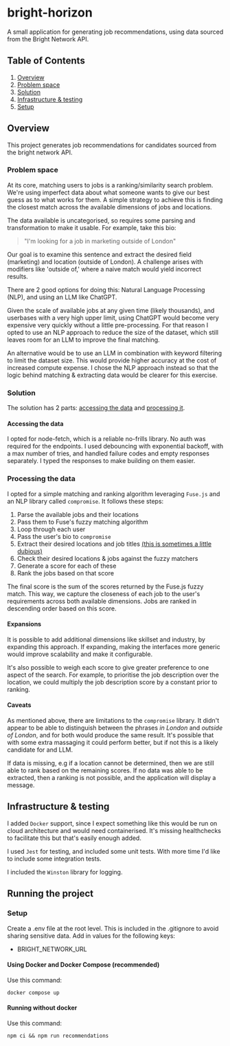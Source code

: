 # bright-horizon

A small application for generating job recommendations, using data sourced from the Bright Network API.

## Table of Contents

1. [Overview](#overview)
2. [Problem space](#problem-space)
3. [Solution](#solution)
4. [Infrastructure & testing](#infrastructure--testing)
5. [Setup](#setup)

## Overview

This project generates job recommendations for candidates sourced from the bright network API.

### Problem space

At its core, matching users to jobs is a ranking/similarity search problem. We're using imperfect data about what someone wants to give our best guess as to what works for them. A simple strategy to achieve this is finding the closest match across the available dimensions of jobs and locations.

The data available is uncategorised, so requires some parsing and transformation to make it usable. For example, take this bio:

> "I'm looking for a job in marketing outside of London"

Our goal is to examine this sentence and extract the desired field (marketing) and location (outside of London). A challenge arises with modifiers like 'outside of,' where a naive match would yield incorrect results.

There are 2 good options for doing this: Natural Language Processing (NLP), and using an LLM like ChatGPT.

Given the scale of available jobs at any given time (likely thousands), and userbases with a very high upper limit, using ChatGPT would become very expensive very quickly without a little pre-processing. For that reason I opted to use an NLP approach to reduce the size of the dataset, which still leaves room for an LLM to improve the final matching.

An alternative would be to use an LLM in combination with keyword filtering to limit the dataset size. This would provide higher accuracy at the cost of increased compute expense. I chose the NLP approach instead so that the logic behind matching & extracting data would be clearer for this exercise.

### Solution

The solution has 2 parts: [accessing the data](#accessing-the-data) and [processing it](#processing-the-data).

#### Accessing the data

I opted for node-fetch, which is a reliable no-frills library. No auth was required for the endpoints. I used debouncing with exponential backoff, with a max number of tries, and handled failure codes and empty responses separately. I typed the responses to make building on them easier.

### Processing the data

I opted for a simple matching and ranking algorithm leveraging `Fuse.js` and an NLP library called `compromise`. It follows these steps:

1. Parse the available jobs and their locations
2. Pass them to Fuse's fuzzy matching algorithm
3. Loop through each user
4. Pass the user's bio to `compromise`
5. Extract their desired locations and job titles [(this is sometimes a little dubious)](#caveats)
6. Check their desired locations & jobs against the fuzzy matchers
7. Generate a score for each of these
8. Rank the jobs based on that score

The final score is the sum of the scores returned by the Fuse.js fuzzy match. This way, we capture the closeness of each job to the user's requirements across both available dimensions. Jobs are ranked in descending order based on this score.

#### Expansions

It is possible to add additional dimensions like skillset and industry, by expanding this approach. If expanding, making the interfaces more generic would improve scalability and make it configurable.

It's also possible to weigh each score to give greater preference to one aspect of the search. For example, to prioritise the job description over the location, we could multiply the job description score by a constant prior to ranking.

#### Caveats

As mentioned above, there are limitations to the `compromise` library. It didn't appear to be able to distinguish between the phrases _in London_ and _outside of London_, and for both would produce the same result. It's possible that with some extra massaging it could perform better, but if not this is a likely candidate for and LLM.

If data is missing, e.g if a location cannot be determined, then we are still able to rank based on the remaining scores. If no data was able to be extracted, then a ranking is not possible, and the application will display a message.

## Infrastructure & testing

I added `Docker` support, since I expect something like this would be run on cloud architecture and would need containerised. It's missing healthchecks to facilitate this but that's easily enough added.

I used `Jest` for testing, and included some unit tests. With more time I'd like to include some integration tests.

I included the `Winston` library for logging.

## Running the project

### Setup

Create a .env file at the root level. This is included in the .gitignore to avoid sharing sensitive data. Add in values for the following keys:

-  BRIGHT_NETWORK_URL

#### Using Docker and Docker Compose (recommended)

Use this command:

```
docker compose up
```

#### Running without docker

Use this command:

```
npm ci && npm run recommendations
```

###
